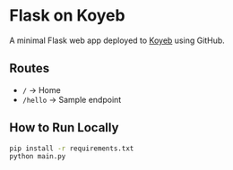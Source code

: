 # Flask on Koyeb

A minimal Flask web app deployed to [Koyeb](https://koyeb.com) using GitHub.

## Routes

- `/` → Home
- `/hello` → Sample endpoint

## How to Run Locally
```bash
pip install -r requirements.txt
python main.py

